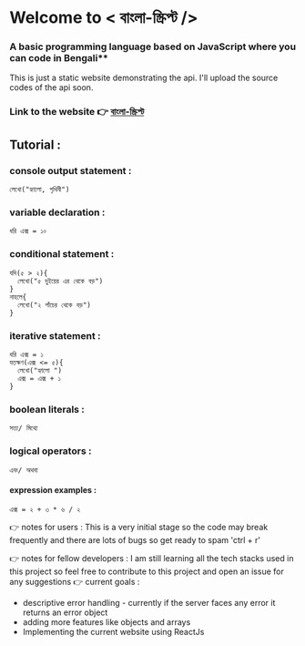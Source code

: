 # Welcome to < বাংলা-স্ক্রিপ্ট />
### A basic programming language based on JavaScript where you can code in Bengali**
This is just a static website demonstrating the api. I'll upload the source codes of the api soon.
### Link to the website 👉 [বাংলা-স্ক্রিপ্ট](https://saikatg347.github.io/bangla-script/)

## Tutorial :
### console output statement :

    লেখো("হ্যালো, পৃথিবী")
### variable declaration :

    ধরি এক্স = ১০
    
### conditional statement :

    যদি(৫ > ২){
	  লেখো("৫ দুইয়ের এর থেকে বড়")
	}
	নাহলে{
	  লেখো("২ পাঁচের থেকে বড়")
	}
### iterative statement :

    ধরি এক্স = ১
	যতক্ষণ(এক্স <= ৫){
	  লেখো("হ্যালো ")
	  এক্স = এক্স + ১
	}
### boolean literals :

    সত্য/ মিথ্যে   
### logical operators  :

    এবং/ অথবা 
#### expression examples :

    এক্স = ২ + ৩ * ৬ / ২

 👉 notes for users : This is a very initial stage so the code may break frequently and there are lots of bugs so get ready to spam 'ctrl + r'
 
 👉 notes for fellow developers : I am still learning all the tech stacks used in this project so feel free to contribute to this project and open an issue for any suggestions
 👉 current goals :
 - descriptive error handling - currently if the server faces any error it returns an error object
  - adding more features like objects and arrays
 - Implementing the current website using ReactJs

